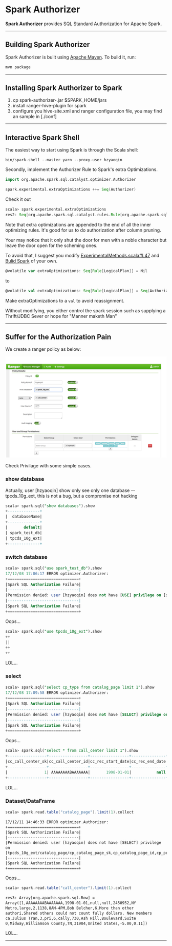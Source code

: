 
# Spark Authorizer

**Spark Authorizer** provides SQL Standard Authorization for Apache Spark.

---

## Building Spark Authorizer

Spark Authorizer is built using [Apache Maven](http://maven.apache.org). To build it, run:

```bash
mvn package
```

---

## Installing Spark Authorizer to Spark

  1. cp spark-authorizer-<version>.jar $SPARK_HOME/jars
  2. install ranger-hive-plugin for spark
  3. configure you hive-site.xml and ranger configuration file, you may find an sample in [./conf]

---

## Interactive Spark Shell

The easiest way to start using Spark is through the Scala shell:

```shell
bin/spark-shell --master yarn --proxy-user hzyaoqin
```

Secondly, implement the Authorizer Rule to Spark's extra Optimizations.

```scala
import org.apache.spark.sql.catalyst.optimizer.Authorizer
```

```scala
spark.experimental.extraOptimizations ++= Seq(Authorizer)
```

Check it out
```scala
scala> spark.experimental.extraOptimizations
res2: Seq[org.apache.spark.sql.catalyst.rules.Rule[org.apache.spark.sql.catalyst.plans.logical.LogicalPlan]] = List(org.apache.spark.sql.catalyst.optimizer.Authorizer$@1196537d)
```

Note that extra optimizations are appended to the end of all the inner optimizing rules.
It's good for us to do authorization after column pruning.

Your may notice that it only shut the door for men with a noble character but leave the door open for the scheming ones.

To avoid that, I suggest you modify [ExperimentalMethods.scala#L47](https://github.com/apache/spark/blob/master/sql/core/src/main/scala/org/apache/spark/sql/ExperimentalMethods.scala#L47) and [Bulid Spark](http://spark.apache.org/docs/latest/building-spark.html) of your own.


```scala
@volatile var extraOptimizations: Seq[Rule[LogicalPlan]] = Nil
```
to

```scala
@volatile val extraOptimizations: Seq[Rule[LogicalPlan]] = Seq(Authorizer)

```

Make extraOptimizations to a `val` to avoid reassignment.

Without modifying, you either control the spark session such as supplying a Thrift/JDBC Sever or hope for "Manner maketh Man"

---

## Suffer for the Authorization Pain

We create a ranger policy as below:

![ranger-prolcy-details](./img/ranger-prolcy-details.png)

Check Privilage with some simple cases.

### show database

Actually, user [hzyaoqin] show only see only one database -- tpcds_10g_ext, this is not a bug, but a compromise not hacking 
```sql
scala> spark.sql("show databases").show
+--------------+
|  databaseName|
+--------------+
|       default|
| spark_test_db|
| tpcds_10g_ext|
+--------------+
```

### switch database

```sql
scala> spark.sql("use spark_test_db").show
17/12/08 17:06:17 ERROR optimizer.Authorizer:
+===============================+
|Spark SQL Authorization Failure|
|-------------------------------|
|Permission denied: user [hzyaoqin] does not have [USE] privilege on [spark_test_db]
|-------------------------------|
|Spark SQL Authorization Failure|
+===============================+
```
Oops...


```sql
scala> spark.sql("use tpcds_10g_ext").show
++
||
++
++
```
LOL...


### select 
```sql
scala> spark.sql("select cp_type from catalog_page limit 1").show
17/12/08 17:09:58 ERROR optimizer.Authorizer:
+===============================+
|Spark SQL Authorization Failure|
|-------------------------------|
|Permission denied: user [hzyaoqin] does not have [SELECT] privilege on [tpcds_10g_ext/catalog_page/cp_type]
|-------------------------------|
|Spark SQL Authorization Failure|
+===============================+
```
Oops...

```sql
scala> spark.sql("select * from call_center limit 1").show
+-----------------+-----------------+-----------------+---------------+-----------------+---------------+--------+--------+------------+--------+--------+-----------+---------+--------------------+--------------------+-----------------+-----------+----------------+----------+---------------+----------------+--------------+--------------+---------------+-------+-----------------+--------+------+-------------+-------------+-----------------+
|cc_call_center_sk|cc_call_center_id|cc_rec_start_date|cc_rec_end_date|cc_closed_date_sk|cc_open_date_sk| cc_name|cc_class|cc_employees|cc_sq_ft|cc_hours| cc_manager|cc_mkt_id|        cc_mkt_class|         cc_mkt_desc|cc_market_manager|cc_division|cc_division_name|cc_company|cc_company_name|cc_street_number|cc_street_name|cc_street_type|cc_suite_number|cc_city|        cc_county|cc_state|cc_zip|   cc_country|cc_gmt_offset|cc_tax_percentage|
+-----------------+-----------------+-----------------+---------------+-----------------+---------------+--------+--------+------------+--------+--------+-----------+---------+--------------------+--------------------+-----------------+-----------+----------------+----------+---------------+----------------+--------------+--------------+---------------+-------+-----------------+--------+------+-------------+-------------+-----------------+
|                1| AAAAAAAABAAAAAAA|       1998-01-01|           null|             null|        2450952|NY Metro|   large|           2|    1138| 8AM-4PM|Bob Belcher|        6|More than other a...|Shared others cou...|      Julius Tran|          3|             pri|         6|          cally|             730|      Ash Hill|     Boulevard|        Suite 0| Midway|Williamson County|      TN| 31904|United States|        -5.00|             0.11|
+-----------------+-----------------+-----------------+---------------+-----------------+---------------+--------+--------+------------+--------+--------+-----------+---------+--------------------+--------------------+-----------------+-----------+----------------+----------+---------------+----------------+--------------+--------------+---------------+-------+-----------------+--------+------+-------------+-------------+-----------------+

```

LOL...

### Dataset/DataFrame

```scala
scala> spark.read.table("catalog_page").limit(1).collect
```
```
17/12/11 14:46:33 ERROR optimizer.Authorizer:
+===============================+
|Spark SQL Authorization Failure|
|-------------------------------|
|Permission denied: user [hzyaoqin] does not have [SELECT] privilege on [tpcds_10g_ext/catalog_page/cp_catalog_page_sk,cp_catalog_page_id,cp_promo_id,cp_start_date_sk,cp_end_date_sk,cp_department,cp_catalog_number,cp_catalog_page_number,cp_description,cp_type]
|-------------------------------|
|Spark SQL Authorization Failure|
+===============================+
```
Oops...

```scala
scala> spark.read.table("call_center").limit(1).collect
```
```
res3: Array[org.apache.spark.sql.Row] = Array([1,AAAAAAAABAAAAAAA,1998-01-01,null,null,2450952,NY Metro,large,2,1138,8AM-4PM,Bob Belcher,6,More than other authori,Shared others could not count fully dollars. New members ca,Julius Tran,3,pri,6,cally,730,Ash Hill,Boulevard,Suite 0,Midway,Williamson County,TN,31904,United States,-5.00,0.11])
```
LOL...

---

